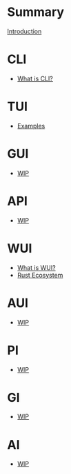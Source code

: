# Summary

[Introduction](intro.md)

# CLI

- [What is CLI?](cli/what.md)

# TUI

- [Examples](tui/examples.md)

# GUI

- [WIP]()

# API

- [WIP]()

# WUI

- [What is WUI?](wui/what.md)
- [Rust Ecosystem](wui/rust_eco.md)

# AUI

- [WIP]()

# PI

- [WIP]()

# GI

- [WIP]()

# AI

- [WIP]()
